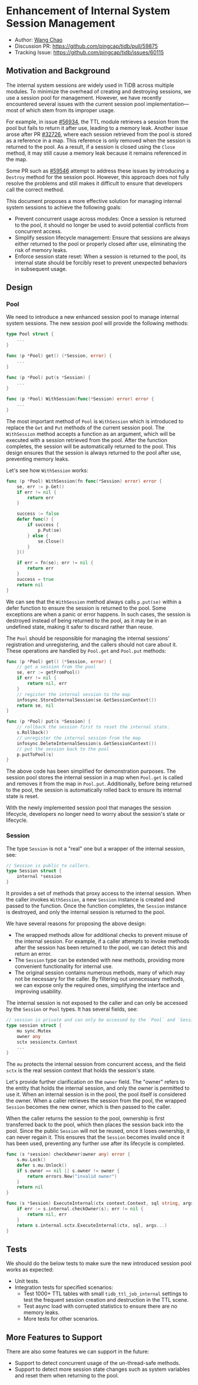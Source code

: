 # Enhancement of Internal System Session Management

- Author: [Wang Chao](https://github.com/lcwangchao)
- Discussion PR: <https://github.com/pingcap/tidb/pull/59875>
- Tracking Issue: <https://github.com/pingcap/tidb/issues/60115>

## Motivation and Background

The internal system sessions are widely used in TiDB across multiple modules. To minimize the overhead of creating and destroying sessions, we use a session pool for management. However, we have recently encountered several issues with the current session pool implementation—most of which stem from its improper usage.

For example, in issue [#56934](https://github.com/pingcap/tidb/issues/56934), the TTL module retrieves a session from the pool but fails to return it after use, leading to a memory leak. Another issue arose after PR [#32726](https://github.com/pingcap/tidb/pull/32726), where each session retrieved from the pool is stored as a reference in a map. This reference is only removed when the session is returned to the pool. As a result, if a session is closed using the `Close` method, it may still cause a memory leak because it remains referenced in the map.

Some PR such as [#59546](https://github.com/pingcap/tidb/pull/59546) attempt to address these issues by introducing a `Destroy` method for the session pool. However, this approach does not fully resolve the problems and still makes it difficult to ensure that developers call the correct method.

This document proposes a more effective solution for managing internal system sessions to achieve the following goals:

- Prevent concurrent usage across modules: Once a session is returned to the pool, it should no longer be used to avoid potential conflicts from concurrent access.
- Simplify session lifecycle management: Ensure that sessions are always either returned to the pool or properly closed after use, eliminating the risk of memory leaks.
- Enforce session state reset: When a session is returned to the pool, its internal state should be forcibly reset to prevent unexpected behaviors in subsequent usage.

## Design

### Pool

We need to introduce a new enhanced session pool to manage internal system sessions. The new session pool will provide the following methods:

```go
type Pool struct {
    ...
}

func (p *Pool) get() (*Session, error) {
    ...
}

func (p *Pool) put(s *Session) {
    ...
}

func (p *Pool) WithSession(func(*Session) error) error {
    ...
}
```

The most important method of `Pool` is `WithSession` which is introduced to replace the `Get` and `Put` methods of the current session pool. The `WithSession` method accepts a function as an argument, which will be executed with a session retrieved from the pool. After the function completes, the session will be automatically returned to the pool. This design ensures that the session is always returned to the pool after use, preventing memory leaks.

Let's see how `WithSession` works:

```go
func (p *Pool) WithSession(fn func(*Session) error) error {
    se, err := p.Get()
    if err != nil {
        return err
    }

    success := false
    defer func() {
        if success {
            p.Put(se)
        } else {
            se.Close()
        }
    }()

    if err = fn(se); err != nil {
        return err
    }
    success = true
    return nil
}
```

We can see that the `WithSession` method always calls `p.put(se)` within a defer function to ensure the session is returned to the pool. Some exceptions are when a panic or error happens. In such cases, the session is destroyed instead of being returned to the pool, as it may be in an undefined state, making it safer to discard rather than reuse.

The `Pool` should be responsible for managing the internal sessions' registration and unregistering, and the callers should not care about it. These operations are handled by `Pool.get` and `Pool.put` methods:

```go
func (p *Pool) get() (*Session, error) {
    // get a session from the pool
    se, err := getFromPool()
    if err != nil {
        return nil, err
    }
    // register the internal session to the map
    infosync.StoreInternalSession(se.GetSessionContext())
    return se, nil
}

func (p *Pool) put(s *Session) {
    // rollback the session first to reset the internal state.
    s.Rollback()
    // unregister the internal session from the map
    infosync.DeleteInternalSession(s.GetSessionContext())
    // put the session back to the pool
    p.putToPool(s)
}
```

The above code has been simplified for demonstration purposes. The session pool stores the internal session in a map when `Pool.get` is called and removes it from the map in `Pool.put`. Additionally, before being returned to the pool, the session is automatically rolled back to ensure its internal state is reset.

With the newly implemented session pool that manages the session lifecycle, developers no longer need to worry about the session's state or lifecycle. 

### Session

The type `Session` is not a "real" one but a wrapper of the internal session, see:

```go
// Session is public to callers.
type Session struct {
    internal *session
}
```

It provides a set of methods that proxy access to the internal session. When the caller invokes `WithSession`, a new `Session` instance is created and passed to the function. Once the function completes, the `Session` instance is destroyed, and only the internal session is returned to the pool.

We have several reasons for proposing the above design:

- The wrapped methods allow for additional checks to prevent misuse of the internal session. For example, if a caller attempts to invoke methods after the session has been returned to the pool, we can detect this and return an error.
- The `Session` type can be extended with new methods, providing more convenient functionality for internal use.
- The original session contains numerous methods, many of which may not be necessary for the caller. By filtering out unnecessary methods, we can expose only the required ones, simplifying the interface and improving usability.

The internal session is not exposed to the caller and can only be accessed by the `Session` or `Pool` types. It has several fields, see:

```go
// session is private and can only be accessed by the `Pool` and `Session`.
type session struct {
    mu sync.Mutex
    owner any
    sctx sessionctx.Context
    ...
}
```

The `mu` protects the internal session from concurrent access, and the field `sctx` is the real session context that holds the session's state. 

Let's provide further clarification on the `owner` field. The "owner" refers to the entity that holds the internal session, and only the owner is permitted to use it. When an internal session is in the pool, the pool itself is considered the owner. When a caller retrieves the session from the pool, the wrapped `Session` becomes the new owner, which is then passed to the caller.

When the caller returns the session to the pool, ownership is first transferred back to the pool, which then places the session back into the pool. Since the public `Session` will not be reused, once it loses ownership, it can never regain it. This ensures that the `Session` becomes invalid once it has been used, preventing any further use after its lifecycle is completed.

```go
func (s *session) checkOwner(owner any) error {
    s.mu.Lock()
    defer s.mu.Unlock()
    if s.owner == nil || s.owner != owner {
        return errors.New("invalid owner")
    }
    return nil
}

func (s *Session) ExecuteInternal(ctx context.Context, sql string, args ...any) (sqlexec.RecordSet, error) {
    if err := s.internal.checkOwner(s); err != nil {
        return nil, err
    }
    return s.internal.sctx.ExecuteInternal(ctx, sql, args...)
}
```

## Tests

We should do the below tests to make sure the new introduced session pool works as expected:

- Unit tests.
- Integration tests for specified scenarios:
  - Test 1000+ TTL tables with small `tidb_ttl_job_internal` settings to test the frequent session creation and destruction in the TTL scene.
  - Test async load with corrupted statistics to ensure there are no memory leaks.
  - More tests for other scenarios.

## More Features to Support

There are also some features we can support in the future:

- Support to detect concurrent usage of the un-thread-safe methods.
- Support to detect more session state changes such as system variables and reset them when returning to the pool.
